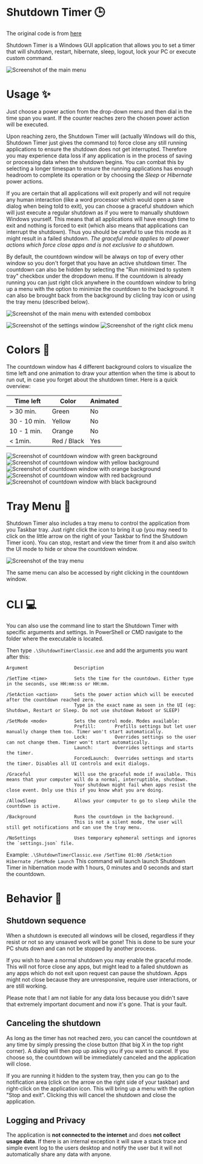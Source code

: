 # Shutdown Timer 🕒

The original code is from [here](https://github.com/lukaslangrock/ShutdownTimerClassic)

Shutdown Timer is a Windows GUI application that allows you to set a timer that will shutdown, restart, hibernate, sleep, logout, lock your PC or execute custom command.

![Screenshot of the main menu](media/screenshots/Menu.png)

# Usage ✨

Just choose a power action from the drop-down menu and then dial in the time span you want. If the counter reaches zero the chosen power action will be executed.

Upon reaching zero, the Shutdown Timer will (actually Windows will do this, Shutdown Timer just gives the command to) force close any still running applications to ensure the shutdown does not get interrupted.
Therefore you may experience data loss if any application is in the process of saving or processing data when the shutdown begins.
You can combat this by selecting a longer timespan to ensure the running applications has enough headroom to complete its operation or by choosing the *Sleep* or *Hibernate* power actions.

If you are certain that all applications will exit properly and will not require any human interaction (like a word processor which would open a save dialog when being told to exit), you can choose a graceful shutdown which will just execute a regular shutdown as if you were to manually shutdown Windows yourself.
This means that all applications will have enough time to exit and nothing is forced to exit (which also means that applications can interrupt the shutdown).
Thus you should be careful to use this mode as it might result in a failed shutdown.
*The graceful mode applies to all power actions which force close apps and is not exclusive to a shutdown.*

By default, the countdown window will be always on top of every other window so you don't forget that you have an active shutdown timer. The countdown can also be hidden by selecting the "Run minimized to system tray" checkbox under the dropdown menu. If the countdown is already running you can just right click anywhere in the countdown window to bring up a menu with the option to minimize the countdown to the background. It can also be brought back from the background by clicling tray icon or using the tray menu (described below).

![Screenshot of the main menu with extended combobox](media/screenshots/Menu2.png)

![Screenshot of the settings window](media/screenshots/Settings.png)
![Screenshot of the right click menu](media/screenshots/RightClickMenu.png)

# Colors 🎨

The countdown window has 4 different background colors to visualize the time left and one animation to draw your attention when the time is about to run out, in case you forget about the shutdown timer.
Here is a quick overview:

| Time left     | Color         | Animated  |
| ------------- | ------------- | --------- |
| > 30 min.     | Green         | No        |
| 30 - 10 min.  | Yellow        | No        |
| 10 - 1 min.   | Orange        | No        |
| < 1min.       | Red / Black   | Yes       |

![Screenshot of countdown window with green background](media/screenshots/CountdownGreen.png)
![Screenshot of countdown window with yellow background](media/screenshots/CountdownYellow.png)
![Screenshot of countdown window with orange background](media/screenshots/CountdownOrange.png)
![Screenshot of countdown window with red background](media/screenshots/CountdownRed.png)
![Screenshot of countdown window with black background](media/screenshots/CountdownBlack.png)

# Tray Menu 🔧

Shutdown Timer also includes a tray menu to control the application from you Taskbar tray. Just right click the icon to bring it up (you may need to click on the little arrow on the right of your Taskbar to find the Shutdown Timer icon). You can stop, restart and view the timer from it and also switch the UI mode to hide or show the countdown window.

![Screenshot of the tray menu](media/screenshots/TrayMenu.png)

The same menu can also be accessed by right clicking in the countdown window.

# CLI 💻

You can also use the command line to start the Shutdown Timer with specific arguments and settings.
In PowerShell or CMD navigate to the folder where the executable is located.

Then type `.\ShutdownTimerClassic.exe` and add the arguments you want after this:

```
Argument                 Description

/SetTime <time>          Sets the time for the countdown. Either type in the seconds, use HH:mm:ss or HH:mm.

/SetAction <action>      Sets the power action which will be executed after the countdown reached zero.
                         Type in the exact name as seen in the UI (eg: Shutdown, Restart or Sleep. Do not use shutdown Reboot or SLEEP)

/SetMode <mode>          Sets the control mode. Modes available:
                         Prefill:       Prefills settings but let user manually change them too. Timer won't start automatically.
                         Lock:          Overrides settings so the user can not change them. Timer won't start automatically.
                         Launch:        Overrides settings and starts the timer.
                         ForcedLaunch:  Overrides settings and starts the timer. Disables all UI controls and exit dialogs.

/Graceful                Will use the graceful mode if available. This means that your computer will do a normal, interruptible, shutdown.
                         Your shutdown might fail when apps resist the close event. Only use this if you know what you are doing.

/AllowSleep              Allows your computer to go to sleep while the countdown is active.

/Background              Runs the countdown in the background.
                         This is not a silent mode, the user will still get notifications and can use the tray menu.

/NoSettings              Uses temporary ephemeral settings and ignores the `settings.json` file.
```

Example: `.\ShutdownTimerClassic.exe /SetTime 01:00 /SetAction Hibernate /SetMode Launch`
This command will launch launch Shutdown Timer in hibernation mode with 1 hours, 0 minutes and 0 seconds and start the countdown.

# Behavior 📄

## Shutdown sequence

When a shutdown is executed all windows will be closed, regardless if they resist or not so any unsaved work will be gone! This is done to be sure your PC shuts down and can not be stopped by another process.

If you wish to have a normal shutdown you may enable the graceful mode. This will not force close any apps, but might lead to a failed shutdown as any apps which do not exit upon request can pause the shutdown. Apps might not close because they are unresponsive, require user interactions, or are still working. 

Please note that I am not liable for any data loss because you didn't save that extremely important document and now it's gone. That is your fault.

## Canceling the shutdown

As long as the timer has not reached zero, you can cancel the countdown at any time by simply pressing the close button (that big X in the top right corner). A dialog will then pop up asking you if you want to cancel. If you choose so, the countdown will be immediately canceled and the application will close.

If you are running it hidden to the system tray, then you can go to the notification area (click on the arrow on the right side of your taskbar) and right-click on the application icon. This will bring up a menu with the option "Stop and exit". Clicking this will cancel the shutdown and close the application.

## Logging and Privacy

The application is **not connected to the internet** and does **not collect usage data**. If there is an internal exception it will save a stack trace and simple event log to the users desktop and notify the user but it will not automatically share any data with anyone.
